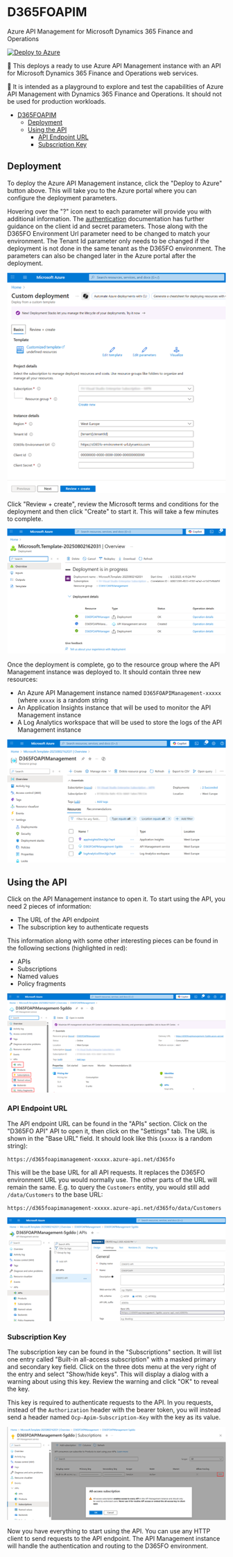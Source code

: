 # D365FOAPIM
Azure API Management for Microsoft Dynamics 365 Finance and Operations

[![Deploy to Azure](https://aka.ms/deploytoazurebutton)](https://portal.azure.com/#create/Microsoft.Template/uri/https%3A%2F%2Fraw.githubusercontent.com%2FFH-Inway%2FD365FOAPIM%2Frefs%2Fheads%2Fmain%2Fazuredeploy.json)

🚀 This deploys a ready to use Azure API Management instance with an API for Microsoft Dynamics 365 Finance and Operations web services.

🧪 It is intended as a playground to explore and test the capabilities of Azure API Management with Dynamics 365 Finance and Operations. It should not be used for production workloads.

- [D365FOAPIM](#d365foapim)
  - [Deployment](#deployment)
  - [Using the API](#using-the-api)
    - [API Endpoint URL](#api-endpoint-url)
    - [Subscription Key](#subscription-key)


## Deployment

To deploy the Azure API Management instance, click the "Deploy to Azure" button above. This will take you to the Azure portal where you can configure the deployment parameters.

Hovering over the "?" icon next to each parameter will provide you with additional information. The [authentication](https://learn.microsoft.com/en-us/dynamics365/fin-ops-core/dev-itpro/data-entities/services-home-page#authentication) documentation has further guidance on the client id and secret parameters. Those along with the D365FO Environment Url parameter need to be changed to match your environment. The Tenant Id parameter only needs to be changed if the deployment is not done in the same tenant as the D365FO environment. The parameters can also be changed later in the Azure portal after the deployment.

![Azure Portal Deployment - Parameters](Documentation/images/deployment-01-parameters.png)

Click "Review + create", review the Microsoft terms and conditions for the deployment and then click "Create" to start it. This will take a few minutes to complete.

![Azure Portal Deployment - Deploying](Documentation/images/deployment-02-deployment.png)

Once the deployment is complete, go to the resource group where the API Management instance was deployed to. It should contain three new resources:
- An Azure API Management instance named `D365FOAPIManagement-xxxxx` (where `xxxxx` is a random string
- An Application Insights instance that will be used to monitor the API Management instance
- A Log Analytics workspace that will be used to store the logs of the API Management instance

![Azure Portal Deployment - Resource Group](Documentation/images/deployment-03-resouce-group.png)

## Using the API

Click on the API Management instance to open it. To start using the API, you need 2 pieces of information:
- The URL of the API endpoint
- The subscription key to authenticate requests

This information along with some other interesting pieces can be found in the following sections (highlighted in red):
- APIs
- Subscriptions
- Named values
- Policy fragments

![API Management - Overview](Documentation/images/api-management-01-overview.png)

### API Endpoint URL

The API endpoint URL can be found in the "APIs" section. Click on the "D365FO API" API to open it, then click on the "Settings" tab. The URL is shown in the "Base URL" field. It should look like this (`xxxxx` is a random string):
```
https://d365foapimanagement-xxxxx.azure-api.net/d365fo
```
This will be the base URL for all API requests. It replaces the D365FO environment URL you would normally use. The other parts of the URL will remain the same. E.g. to query the `Customers` entity, you would still add `/data/Customers` to the base URL:
```
https://d365foapimanagement-xxxxx.azure-api.net/d365fo/data/Customers
```

![API Management - D365FO API](Documentation/images/api-management-01-d365fo-api.png)

### Subscription Key

The subscription key can be found in the "Subscriptions" section. It will list one entry called "Built-in all-access subscription" with a masked primary and secondary key field. Click on the three dots menu at the very right of the entry and select "Show/hide keys". This will display a dialog with a warning about using this key. Review the warning and click "OK" to reveal the key.

This key is required to authenticate requests to the API. In you requests, instead of the `Authorization` header with the bearer token, you will instead send a header named `Ocp-Apim-Subscription-Key` with the key as its value.

![API Management - Subscriptions](Documentation/images/api-management-01-subscriptions.png)

Now you have everything to start using the API. You can use any HTTP client to send requests to the API endpoint. The API Management instance will handle the authentication and routing to the D365FO environment.
